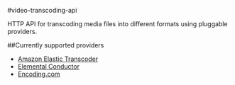 <!--
This file is automatically generated from Swagger documentation, please do not
edit it.
-->

#video-transcoding-api

HTTP API for transcoding media files into different formats using pluggable providers.

##Currently supported providers

- [Amazon Elastic Transcoder](https://aws.amazon.com/elastictranscoder/)
- [Elemental Conductor](https://www.elementaltechnologies.com/products/elemental-conductor)
- [Encoding.com](http://api.encoding.com)
